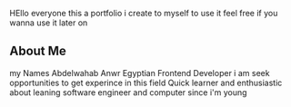 HEllo everyone this a portfolio i create to myself to use it 
feel free if you wanna use it later on 

## About Me
my Names Abdelwahab Anwr Egyptian Frontend Developer 
i am seek opportunities to get experince in this field 
Quick learner and enthusiastic about leaning software engineer and computer since i'm young

